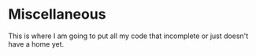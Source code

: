 # Miscellaneous
This is where I am going to put all my code that incomplete or just doesn't have a home yet.
